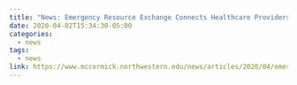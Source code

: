```yaml
---
title: "News: Emergency Resource Exchange Connects Healthcare Providers to COVID-19 Medical Supplies"
date: 2020-04-02T15:34:30-05:00
categories:
  - news
tags:
  - news
link: https://www.mccormick.northwestern.edu/news/articles/2020/04/emergency-resource-exchange-connects-healthcare-providers-to-COVID-19-medical-supplies.html
---
```


<!-- Can add a tagline to the news link here... -->
